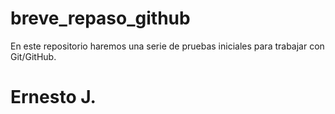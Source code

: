 # breve_repaso_github
En este repositorio haremos una serie de pruebas iniciales para trabajar con Git/GitHub.

# Ernesto J.